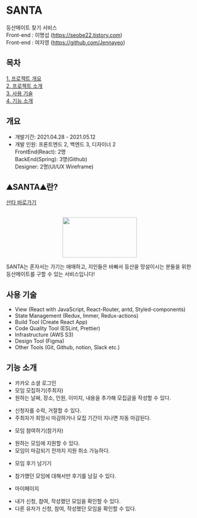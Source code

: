 # SANTA
 등산메이트 찾기 서비스
<br /> Front-end : 이명섭 (https://seobe22.tistory.com)<br />
Front-end : 여지영 (https://github.com/Jennayeo)


## 목차
[1. 프로젝트 개요](#개요)<br />
[2. 프로젝트 소개](#⛰SANTA⛰-란?)<br />
[3. 사용 기술](#사용-기술)<br />
[4. 기능 소개](#기능-소개)<br />


## 개요
- 개발기간: 2021.04.28 - 2021.05.12 <br />
- 개발 인원: 프론트엔드 2, 백엔드 3, 디자이너 2 <br />
  FrontEnd(React): 2명 <br />
  BackEnd(Spring): 3명(Github) <br />
  Designer: 2명(UI/UX Wireframe) <br />


## ⛰SANTA⛰란?
<a href="http://www.santa-mountain.com"> 산타 바로가기 </a>
<p align="center">
    <br />
<img width="200px" height="108px" src="https://user-images.githubusercontent.com/79817557/119305735-194bf980-bca4-11eb-8c08-481ae336867c.png" />
</p>

<p>SANTA는 혼자서는 가기는 애매하고, 지인들은 바빠서 등산을 망설이시는 분들을 위한 등산메이트를 구할 수 있는 서비스입니다!</p>



## 사용 기술
- View (React with JavaScript, React-Router, antd, Styled-components)
- State Management (Redux, Immer, Redux-actions)
- Build Tool (Create React App)
- Code Quality Tool (ESLint, Prettier)
- Infrastructure (AWS S3)
- Design Tool (Figma)
- Other Tools (Git, Github, notion, Slack etc.)


## 기능 소개
* 카카오 소셜 로그인
* 모임 모집하기(주최자)
 * 원하는 날짜, 장소, 인원, 이미지, 내용을 추가해 모집글을 작성할 수 있다.
 - 신청자를 수락, 거절할 수 있다.
 - 주최자가 희망시 마감하거나 모집 기간이 지나면 자동 마감된다.
* 모임 참여하기(참가자)
 - 원하는 모임에 지원할 수 있다.
 - 모임이 마감되기 전까지 지원 취소 가능하다.
* 모임 후기 남기기
 - 참가했던 모임에 대해서만 후기를 남길 수 있다.
* 마이페이지
 - 내가 신청, 참여, 작성했던 모임을 확인할 수 있다.
 - 다른 유저가 신청, 참여, 작성했던 모임을 확인할 수 있다.
